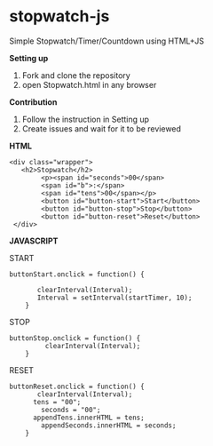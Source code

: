 # stopwatch-js

Simple Stopwatch/Timer/Countdown using HTML+JS 

<b> Setting up </b>

1. Fork and clone the repository
2. open Stopwatch.html in any browser 

<b> Contribution </b>

1. Follow the instruction in Setting up
2. Create issues and wait for it to be reviewed


<b> HTML </b>


```
<div class="wrapper">
   <h2>Stopwatch</h2>
        <p><span id="seconds">00</span>
        <span id="b">:</span>
        <span id="tens">00</span></p>
        <button id="button-start">Start</button>
        <button id="button-stop">Stop</button>
        <button id="button-reset">Reset</button>
 </div> 
 ```
 
 <b> JAVASCRIPT </b>
 
START
```
buttonStart.onclick = function() {
      
       clearInterval(Interval);
       Interval = setInterval(startTimer, 10);
    }
```

STOP
```
buttonStop.onclick = function() {
         clearInterval(Interval);
    }
```

RESET
```
buttonReset.onclick = function() {
       clearInterval(Interval);
      tens = "00";
        seconds = "00";
      appendTens.innerHTML = tens;
        appendSeconds.innerHTML = seconds;
    }
```
